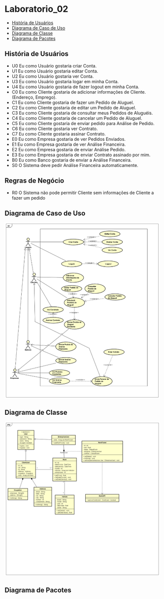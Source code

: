# Laboratorio_02
  - [História de Usuários]()
  - [Diagrama de Caso de Uso](#diagrama-de-caso-de-uso)
  - [Diagrama de Classe](#diagrama-de-classe)
  - [Diagrama de Pacotes](#diagrama-de-pacotes)

## História de Usuários
  - U0 Eu como Usuário gostaria criar Conta.
  - U1 Eu como Usuário gostaria editar Conta.
  - U2 Eu como Usuário gostaria ver Conta.
  - U3 Eu como Usuário gostaria logar em minha Conta.
  - U4 Eu como Usuário gostaria de fazer logout em minha Conta.
  - C0 Eu como Cliente gostaria de adicionar informações de Cliente. (Endereço, Emprego).
  - C1 Eu como Cliente gostaria de fazer um Pedido de Aluguel.
  - C2 Eu como Cliente gostaria de editar um Pedido de Aluguel.
  - C3 Eu como Cliente gostaria de consultar meus Pedidos de Aluguéis.
  - C4 Eu como Cliente gostaria de cancelar um Pedido de Aluguel.
  - C5 Eu como Cliente gostaria de enviar pedido para Análise de Pedido.
  - C6 Eu como Cliente gostaria ver Contrato.
  - C7 Eu como Cliente gostaria assinar Contrato.
  - E0 Eu como Empresa gostaria de ver Pedidos Enviados.
  - E1 Eu como Empresa gostaria de ver Análise Financeira.
  - E2 Eu como Empresa gostaria de enviar Análise Pedido.
  - E3 Eu como Empresa gostaria de enviar Contrato assinado por mim.
  - B0 Eu como Banco gostaria de enviar a Análise Financeira.
  - S0 O Sistema deve pedir Análise Financeira automaticamente.
## Regras de Negócio
  - R0 O Sistema não pode permitir Cliente sem informações de Cliente a fazer um pedido
  
## Diagrama de Caso de Uso
![Diagrama de Caso de Uso](./Projeto/Diagrama%20de%20Caso%20de%20Uso.png)

## Diagrama de Classe
![Diagrama de Classe](./Projeto/Diagrama%20de%20Classe.png)

## Diagrama de Pacotes
